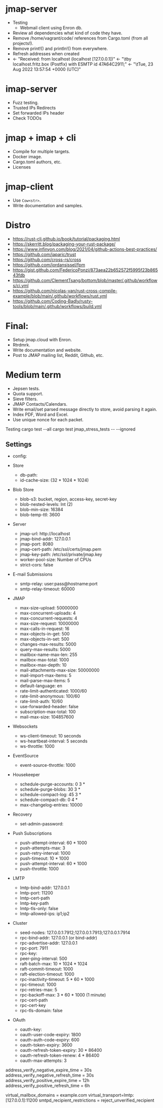 
jmap-server
===
- Testing
  - Webmail client using Enron db.
- Review all dependencies what kind of code they have.
- Remove /home/vagrant/code/ references from Cargo.toml (from all projects!).
- Remove print!() and println!() from everywhere.
- Refresh addresses when created
- <- "Received: from localhost (localhost [127.0.0.1])"
<- "\tby localhost.fritz.box (Postfix) with ESMTP id 47A64C2911;"
<- "\tTue, 23 Aug 2022 13:57:54 +0000 (UTC)"

imap-server
===
- Fuzz testing.
- Trusted IPs Redirects
- Set forwarded IPs header
- Check TODOs

jmap + imap + cli
===
- Compile for multiple targets.
- Docker image.
- Cargo.toml authors, etc.
- Licenses


jmap-client
===
- Use `Cow<str>`.
- Write documentation and samples.

Distro
====
- https://rust-cli.github.io/book/tutorial/packaging.html
- https://skerritt.blog/packaging-your-rust-package/
- https://www.infinyon.com/blog/2021/04/github-actions-best-practices/
- https://github.com/japaric/trust
- https://github.com/cross-rs/cross
- https://github.com/jordansissel/fpm
- https://gist.github.com/FedericoPonzi/873aea22b652572f5995f23b86543fdb
- https://github.com/ClementTsang/bottom/blob/master/.github/workflows/ci.yml
- https://github.com/nicolas-van/rust-cross-compile-example/blob/main/.github/workflows/rust.yml
- https://github.com/Coding-Badly/rusty-tools/blob/main/.github/workflows/build.yml

Final:
===
- Setup jmap.cloud with Enron.
- Rtrdmrk.
- Write documentation and website.
- Post to JMAP mailing list, Reddit, Github, etc.
  
Medium term
===
- Jepsen tests.
- Quota support.
- Sieve filters.
- JMAP Contacts/Calendars.
- Write email/set parsed message directly to store, avoid parsing it again.
- Index PDF, Word and Excel.
- Use unique nonce for each packet.


Testing
cargo test --all
cargo test jmap_stress_tests -- --ignored

Settings
----
- config: <Path>
- Store
  - db-path: <String>
  - id-cache-size: <Bytes> (32 * 1024 * 1024)
- Blob Store
  - blob-s3: bucket, region, access-key, secret-key
  - blob-nested-levels: Int (2)
  - blob-min-size: 16384
  - blob-temp-ttl: 3600
- Server
  - jmap-url: http://localhost
  - jmap-bind-addr: 127.0.0.1
  - jmap-port: 8080
  - jmap-cert-path: /etc/ssl/certs/jmap.pem
  - jmap-key-path: /etc/ssl/private/jmap.key
  - worker-pool-size: Number of CPUs
  - strict-cors: false
- E-mail Submissions
  - smtp-relay: user:pass@hostname:port
  - smtp-relay-timeout: 60000
- JMAP
  - max-size-upload: 50000000
  - max-concurrent-uploads: 4
  - max-concurrent-requests: 4
  - max-size-request: 10000000
  - max-calls-in-request: 16
  - max-objects-in-get: 500
  - max-objects-in-set: 500
  - changes-max-results: 5000
  - query-max-results: 5000
  - mailbox-name-max-len: 255
  - mailbox-max-total: 1000
  - mailbox-max-depth: 10
  - mail-attachments-max-size: 50000000
  - mail-import-max-items: 5
  - mail-parse-max-items: 5
  - default-language: en
  - rate-limit-authenticated: 1000/60
  - rate-limit-anonymous: 100/60
  - rate-limit-auth: 10/60
  - use-forwarded-header: false
  - subscription-max-total: 100
  - mail-max-size: 104857600

- Websockets
  - ws-client-timeout: 10 seconds
  - ws-heartbeat-interval: 5 seconds
  - ws-throttle: 1000
- EventSource
  - event-source-throttle: 1000
- Housekeeper
  - schedule-purge-accounts: 0 3 *
  - schedule-purge-blobs: 30 3 *
  - schedule-compact-log: 45 3 *
  - schedule-compact-db: 0 4 *
  - max-changelog-entries: 10000
- Recovery
  - set-admin-password:

- Push Subscriptions
  - push-attempt-interval: 60 * 1000
  - push-attempts-max: 3
  - push-retry-interval: 1000
  - push-timeout: 10 * 1000
  - push-attempt-interval: 60 * 1000
  - push-throttle: 1000

- LMTP
  - lmtp-bind-addr: 127.0.0.1
  - lmtp-port: 11200
  - lmtp-cert-path
  - lmtp-key-path
  - lmtp-tls-only: false
  - lmtp-allowed-ips: ip1;ip2

- Cluster
  - seed-nodes: 127.0.0.1:7912;127.0.0.1:7913;127.0.0.1:7914
  - rpc-bind-addr: 127.0.0.1 (or bind-addr)
  - rpc-advertise-addr: 127.0.0.1
  - rpc-port: 7911
  - rpc-key: <String>
  - peer-ping-interval: 500
  - raft-batch-max: 10 * 1024 * 1024
  - raft-commit-timeout: 1000
  - raft-election-timeout: 1000
  - rpc-inactivity-timeout: 5 * 60 * 1000
  - rpc-timeout: 1000
  - rpc-retries-max: 5
  - rpc-backoff-max: 3 * 60 * 1000 (1 minute)
  - rpc-cert-path
  - rpc-cert-key
  - rpc-tls-domain: false

- OAuth
  - oauth-key: <String>
  - oauth-user-code-expiry: 1800
  - oauth-auth-code-expiry: 600
  - oauth-token-expiry: 3600
  - oauth-refresh-token-expiry: 30 * 86400
  - oauth-refresh-token-renew: 4 * 86400
  - oauth-max-attempts: 3


address_verify_negative_expire_time = 30s
address_verify_negative_refresh_time = 30s
address_verify_positive_expire_time = 12h
address_verify_positive_refresh_time = 6h

virtual_mailbox_domains = example.com
virtual_transport=lmtp:[127.0.0.1]:11200
smtpd_recipient_restrictions = reject_unverified_recipient

